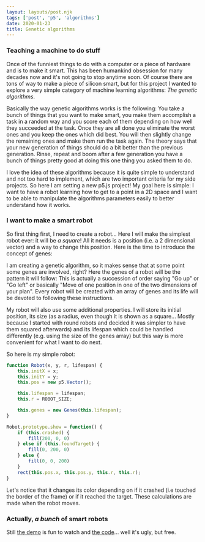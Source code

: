 ```yaml
---
layout: layouts/post.njk
tags: ['post', 'p5', 'algorithms']
date: 2020-01-23
title: Genetic algorithms
---
```


### Teaching a machine to do stuff

Once of the funniest things to do with a computer or a piece of hardware and is to make it smart. This has been humankind obsession for many decades now and it's not going to stop anytime soon. Of course there are tons of way to make a piece of silicon smart, but for this project I wanted to explore a very simple category of machine learning algorithms: *The genetic algorithms*.

Basically the way genetic algorithms works is the following: You take a bunch of things that you want to make smart, you make them accomplish a task in a random way and you score each of them depending on how well they succeeded at the task. Once they are all done you eliminate the worst ones and you keep the ones which did best. You will then slightly change the remaining ones and make them run the task again. The theory says that your new generation of things should do a bit better than the previous generation. Rinse, repeat and boom after a few generation you have a bunch of things pretty good at doing this one thing you asked them to do.

I love the idea of these algorithms because it is quite simple to understand and not too hard to implement, which are two important criteria for my side projects. So here I am setting a new p5.js project! My goal here is simple: I want to have a robot learning how to get to a point in a 2D space and I want to be able to manipulate the algorithms parameters easily to better understand how it works.

### I want to make a smart robot

So first thing first, I need to create a robot... Here I will make the simplest robot ever: it will be *a square*! All it needs is a position (i.e. a 2 dimensional vector) and a way to change this position. Here is the time to introduce the concept of genes:

I am creating a genetic algorithm, so it makes sense that at some point some genes are involved, right? Here the genes of a robot will be the pattern it will follow: This is actually a succession of order saying "Go up" or "Go left" or basically "Move of one position in one of the two dimensions of your plan". Every robot will be created with an array of genes and its life will be devoted to following these instructions.

My robot will also use some additional properties. I will store its initial position, its size (as a radius, even though it is shown as a square... Mostly because I started with round robots and decided it was simpler to have them squared afterwards) and its lifespan which could be handled differently (e.g. using the size of the genes array) but this way is more convenient for what I want to do next.

So here is my simple robot:

``` js
function Robot(x, y, r, lifespan) {
    this.initX = x;
    this.initY = y;
    this.pos = new p5.Vector();

    this.lifespan = lifespan;
    this.r = ROBOT_SIZE;

    this.genes = new Genes(this.lifespan);
}

Robot.prototype.show = function() {
    if (this.crashed) {
        fill(200, 0, 0)
    } else if (this.foundTarget) {
        fill(0, 200, 0)
    } else {
        fill(0, 0, 200)
    }
    rect(this.pos.x, this.pos.y, this.r, this.r);
}
```

Let's notice that it changes its color depending on if it crashed (i.e touched the border of the frame) or if it reached the target. These calculations are made when the robot moves.

### Actually, _a bunch_ of smart robots

Still [the demo](https://statox.github.io/p5-genetics/) is fun to watch and [the code](https://github.com/statox/p5-genetics)... well it's ugly, but free.
